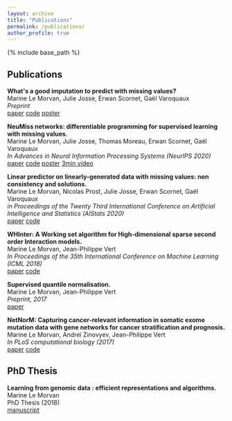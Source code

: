 ```yaml
---
layout: archive
title: "Publications"
permalink: /publications/
author_profile: true
---
```


{% include base_path %}

## Publications

**What's a good imputation to predict with missing values?**  
Marine Le Morvan, Julie Josse, Erwan Scornet, Gaël Varoquaux  
*Preprint*  
[paper](https://arxiv.org/pdf/2106.00311.pdf)
[code](https://github.com/marineLM/Impute_then_Regress)
[poster](/files/Neurips2021_poster.pdf)

**NeuMiss networks: differentiable programming for supervised learning with missing values.**  
Marine Le Morvan, Julie Josse, Thomas Moreau, Erwan Scornet, Gaël Varoquaux  
*In Advances in Neural Information Processing Systems (NeurIPS 2020)*  
[paper](https://papers.nips.cc/paper/2020/file/42ae1544956fbe6e09242e6cd752444c-Paper.pdf)
[code](https://github.com/marineLM/NeuMiss)
[poster](/files/Neurips2020_poster.pdf)
[3min video](https://neurips.cc/virtual/2020/public/poster_42ae1544956fbe6e09242e6cd752444c.html)

**Linear predictor on linearly-generated data with missing values: non consistency and solutions.**  
Marine Le Morvan, Nicolas Prost, Julie Josse, Erwan Scornet, Gaël Varoquaux  
*in Proceedings of the Twenty Third International Conference on Artificial Intelligence and Statistics (AIStats 2020)*  
[paper](https://arxiv.org/pdf/2002.00658v1.pdf)
[code](https://github.com/marineLM/linear_predictor_missing)

**WHInter: A Working set algorithm for High-dimensional sparse second order Interaction models.**  
Marine Le Morvan, Jean-Philippe Vert  
*In Proceedings of the 35th International Conference on Machine Learning (ICML 2018)*  
[paper](http://proceedings.mlr.press/v80/morvan18a/morvan18a.pdf)
[code](https://github.com/marineLM/WHInter)

**Supervised quantile normalisation.**  
Marine Le Morvan, Jean-Philippe Vert  
*Preprint, 2017*  
[paper](https://arxiv.org/pdf/1706.00244.pdf)

**NetNorM: Capturing cancer-relevant information in somatic exome mutation data with gene networks for cancer stratification and prognosis.**  
Marine Le Morvan, Andreï Zinovyev, Jean-Philippe Vert  
*In PLoS computational biology (2017)*  
[paper](https://journals.plos.org/ploscompbiol/article?id=10.1371/journal.pcbi.1005573)
[code](https://github.com/marineLM/NetNorM)

## PhD Thesis
**Learning from genomic data : efficient representations and algorithms.**  
Marine Le Morvan  
PhD Thesis (2018)  
[manuscript](https://pastel.archives-ouvertes.fr/tel-02144038/document)